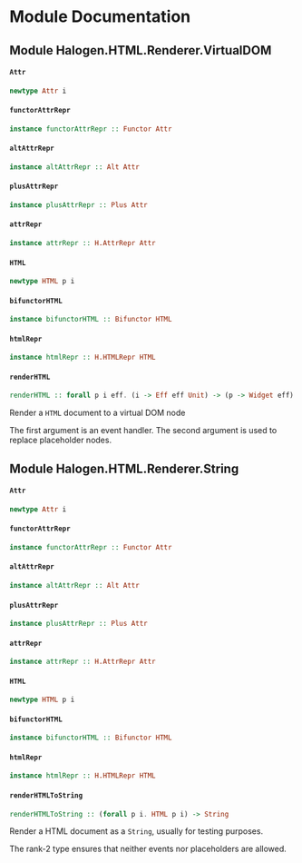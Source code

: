# Module Documentation

## Module Halogen.HTML.Renderer.VirtualDOM

#### `Attr`

``` purescript
newtype Attr i
```


#### `functorAttrRepr`

``` purescript
instance functorAttrRepr :: Functor Attr
```


#### `altAttrRepr`

``` purescript
instance altAttrRepr :: Alt Attr
```


#### `plusAttrRepr`

``` purescript
instance plusAttrRepr :: Plus Attr
```


#### `attrRepr`

``` purescript
instance attrRepr :: H.AttrRepr Attr
```


#### `HTML`

``` purescript
newtype HTML p i
```


#### `bifunctorHTML`

``` purescript
instance bifunctorHTML :: Bifunctor HTML
```


#### `htmlRepr`

``` purescript
instance htmlRepr :: H.HTMLRepr HTML
```


#### `renderHTML`

``` purescript
renderHTML :: forall p i eff. (i -> Eff eff Unit) -> (p -> Widget eff) -> HTML p i -> VTree
```

Render a `HTML` document to a virtual DOM node

The first argument is an event handler.
The second argument is used to replace placeholder nodes.


## Module Halogen.HTML.Renderer.String

#### `Attr`

``` purescript
newtype Attr i
```


#### `functorAttrRepr`

``` purescript
instance functorAttrRepr :: Functor Attr
```


#### `altAttrRepr`

``` purescript
instance altAttrRepr :: Alt Attr
```


#### `plusAttrRepr`

``` purescript
instance plusAttrRepr :: Plus Attr
```


#### `attrRepr`

``` purescript
instance attrRepr :: H.AttrRepr Attr
```


#### `HTML`

``` purescript
newtype HTML p i
```


#### `bifunctorHTML`

``` purescript
instance bifunctorHTML :: Bifunctor HTML
```


#### `htmlRepr`

``` purescript
instance htmlRepr :: H.HTMLRepr HTML
```


#### `renderHTMLToString`

``` purescript
renderHTMLToString :: (forall p i. HTML p i) -> String
```

Render a HTML document as a `String`, usually for testing purposes.

The rank-2 type ensures that neither events nor placeholders are allowed.



